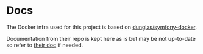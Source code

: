 # Docs

The Docker infra used for this project is based on [dunglas/symfony-docker](https://github.com/dunglas/symfony-docker).

Documentation from their repo is kept here as is but may be not up-to-date so refer to [their doc](https://github.com/dunglas/symfony-docker/tree/main/docs) if needed.

